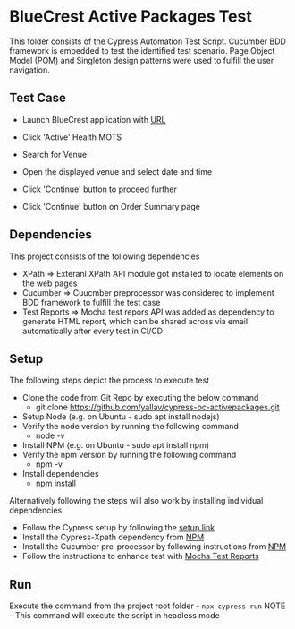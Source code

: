 # BlueCrest Active Packages Test

This folder consists of the Cypress Automation Test Script. Cucumber BDD framework is embedded to test the identified test scenario. Page Object Model (POM) and Singleton design patterns were used to fulfill the user navigation.

## Test Case

- Launch BlueCrest application with [URL](https://www.bluecrestwellness.com/packages)

- Click 'Active' Health MOTS
- Search for Venue
- Open the displayed venue and select date and time
- Click 'Continue' button to proceed further
- Click 'Continue' button on Order Summary page

## Dependencies

This project consists of the following dependencies

- XPath => Exteranl XPath API module got installed to locate elements on the web pages
- Cucumber => Cuucmber preprocessor was considered to implement BDD framework to fulfill the test case
- Test Reports => Mocha test repors API was added as dependency to generate HTML report, which can be shared across via email automatically after every test in CI/CD

## Setup

The following steps depict the process to execute test

- Clone the code from Git Repo by executing the below command
  - git clone https://github.com/yallav/cypress-bc-activepackages.git
- Setup Node (e.g. on Ubuntu - sudo apt install nodejs)
- Verify the node version by running the following command
  - node -v
- Install NPM (e.g. on Ubuntu - sudo apt install npm)
- Verify the npm version by running the following command
  - npm -v
- Install dependencies
  - npm install

Alternatively following the steps will also work by installing individual dependencies

- Follow the Cypress setup by following the [setup link](https://docs.cypress.io/guides/getting-started/installing-cypress)
- Install the Cypress-Xpath dependency from [NPM](https://www.npmjs.com/package/cypress-xpath)
- Install the Cucumber pre-processor by following instructions from [NPM](https://www.npmjs.com/package/cypress-cucumber-preprocessor)
- Follow the instructions to enhance test with [Mocha Test Reports](https://www.npmjs.com/package/cypress-mochawesome-reporter)

## Run

Execute the command from the project root folder - `npx cypress run`
NOTE - This command will execute the script in headless mode
